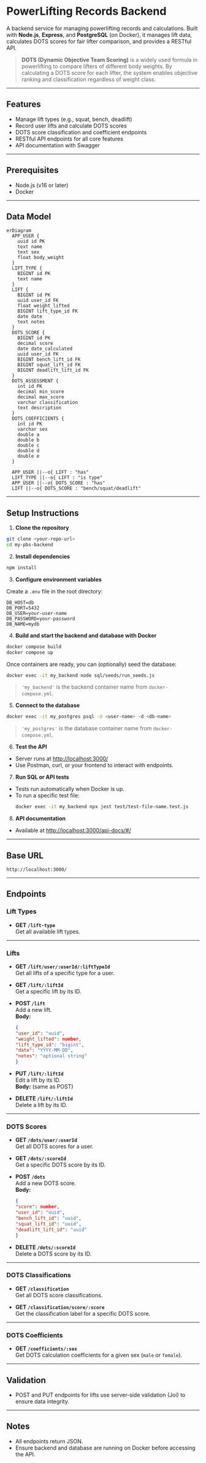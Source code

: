# PowerLifting Records Backend

A backend service for managing powerlifting records and calculations. Built with **Node.js**, **Express**, and **PostgreSQL** (on Docker), it manages lift data, calculates DOTS scores for fair lifter comparison, and provides a RESTful API.

> **DOTS (Dynamic Objective Team Scoring)** is a widely used formula in powerlifting to compare lifters of different body weights. By calculating a DOTS score for each lifter, the system enables objective ranking and classification regardless of weight class.

---

## Features

- Manage lift types (e.g., squat, bench, deadlift)
- Record user lifts and calculate DOTS scores
- DOTS score classification and coefficient endpoints
- RESTful API endpoints for all core features
- API documentation with Swagger

---

## Prerequisites

- Node.js (v16 or later)
- Docker

---

## Data Model

```mermaid
erDiagram
  APP_USER {
    uuid id PK
    text name
    text sex
    float body_weight
  }
  LIFT_TYPE {
    BIGINT id PK
    text name
  }
  LIFT {
    BIGINT id PK
    uuid user_id FK
    float weight_lifted
    BIGINT lift_type_id FK
    date date
    text notes
  }
  DOTS_SCORE {
    BIGINT id PK
    decimal score
    date date_calculated
    uuid user_id FK
    BIGINT bench_lift_id FK
    BIGINT squat_lift_id FK
    BIGINT deadlift_lift_id FK
  }
  DOTS_ASSESSMENT {
    int id PK
    decimal min_score
    decimal max_score
    varchar classification
    text description
  }
  DOTS_COEFFICIENTS {
    int id PK
    varchar sex
    double a
    double b
    double c
    double d
    double e
  }

  APP_USER ||--o{ LIFT : "has"
  LIFT_TYPE ||--o{ LIFT : "is type"
  APP_USER ||--o{ DOTS_SCORE : "has"
  LIFT ||--o{ DOTS_SCORE : "bench/squat/deadlift"
```

---

## Setup Instructions

1. **Clone the repository**
  ```bash
  git clone <your-repo-url>
  cd my-pbs-backend
  ```

2. **Install dependencies**
  ```bash
  npm install
  ```

3. **Configure environment variables**

  Create a `.env` file in the root directory:
  ```
  DB_HOST=db
  DB_PORT=5432
  DB_USER=your-user-name
  DB_PASSWORD=your-password
  DB_NAME=mydb
  ```

4. **Build and start the backend and database with Docker**
  ```bash
  docker compose build
  docker compose up
  ```
  Once containers are ready, you can (optionally) seed the database:
  ```bash
  docker exec -it my_backend node sql/seeds/run_seeds.js
  ```
  > `'my_backend'` is the backend container name from `docker-compose.yml`.

5. **Connect to the database**
  ```bash
  docker exec -it my_postgres psql -U <user-name> -d <db-name>
  ```
  > `'my_postgres'` is the database container name from `docker-compose.yml`.

6. **Test the API**
  - Server runs at [http://localhost:3000/](http://localhost:3000/)
  - Use Postman, curl, or your frontend to interact with endpoints.

7. **Run SQL or API tests**
  - Tests run automatically when Docker is up.
  - To run a specific test file:
    ```bash
    docker exec -it my_backend npx jest test/test-file-name.test.js
    ```

8. **API documentation**
  - Available at [http://localhost:3000/api-docs/#/](http://localhost:3000/api-docs/#/)

---

## Base URL

```
http://localhost:3000/
```

---

## Endpoints

### Lift Types

- **GET `/lift-type`**  
  Get all available lift types.

---

### Lifts

- **GET `/lift/user/:userId/:liftTypeId`**  
  Get all lifts of a specific type for a user.

- **GET `/lift/:liftId`**  
  Get a specific lift by its ID.

- **POST `/lift`**  
  Add a new lift.  
  **Body:**
  ```json
  {
  "user_id": "uuid",
  "weight_lifted": number,
  "lift_type_id": "bigint",
  "date": "YYYY-MM-DD",
  "notes": "optional string"
  }
  ```

- **PUT `/lift/:liftId`**  
  Edit a lift by its ID.  
  **Body:** (same as POST)

- **DELETE `/lift/:liftId`**  
  Delete a lift by its ID.

---

### DOTS Scores

- **GET `/dots/user/:userId`**  
  Get all DOTS scores for a user.

- **GET `/dots/:scoreId`**  
  Get a specific DOTS score by its ID.

- **POST `/dots`**  
  Add a new DOTS score.  
  **Body:**
  ```json
  {
  "score": number,
  "user_id": "uuid",
  "bench_lift_id": "uuid",
  "squat_lift_id": "uuid",
  "deadlift_lift_id": "uuid"
  }
  ```

- **DELETE `/dots/:scoreId`**  
  Delete a DOTS score by its ID.

---

### DOTS Classifications

- **GET `/classification`**  
  Get all DOTS score classifications.

- **GET `/classification/score/:score`**  
  Get the classification label for a specific DOTS score.

---

### DOTS Coefficients

- **GET `/coefficients/:sex`**  
  Get DOTS calculation coefficients for a given sex (`male` or `female`).

---

## Validation

- POST and PUT endpoints for lifts use server-side validation (Joi) to ensure data integrity.

---

## Notes

- All endpoints return JSON.
- Ensure backend and database are running on Docker before accessing the API.

